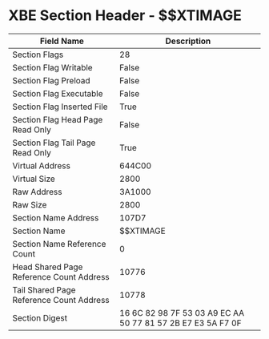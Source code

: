 # XBE Section Header - $$XTIMAGE

| Field Name | Description |
|---|---|
| Section Flags | 28 |
| Section Flag Writable | False |
| Section Flag Preload | False |
| Section Flag Executable | False |
| Section Flag Inserted File | True |
| Section Flag Head Page Read Only | False |
| Section Flag Tail Page Read Only | True |
| Virtual Address | 644C00 |
| Virtual Size | 2800 |
| Raw Address | 3A1000 |
| Raw Size | 2800 |
| Section Name Address | 107D7 |
| Section Name | $$XTIMAGE |
| Section Name Reference Count | 0 |
| Head Shared Page Reference Count Address | 10776 |
| Tail Shared Page Reference Count Address | 10778 |
| Section Digest | 16 6C 82 98 7F 53 03 A9 EC AA 50 77 81 57 2B E7 E3 5A F7 0F |
